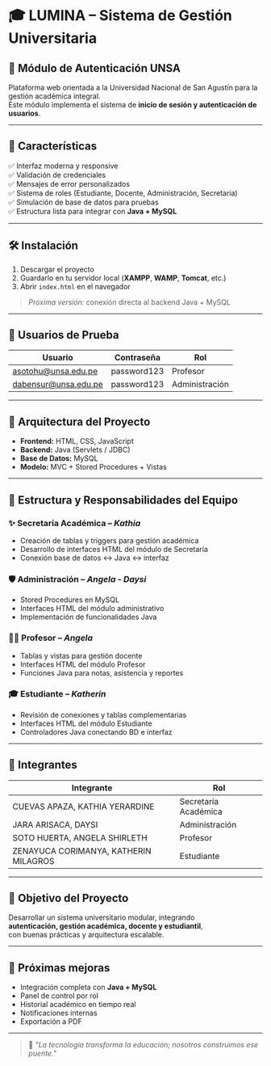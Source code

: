 # 🎓 LUMINA – Sistema de Gestión Universitaria  
## 🔐 Módulo de Autenticación UNSA

Plataforma web orientada a la Universidad Nacional de San Agustín para la gestión académica integral.  
Este módulo implementa el sistema de **inicio de sesión y autenticación de usuarios**.

---

## 🚀 Características

✅ Interfaz moderna y responsive  
✅ Validación de credenciales  
✅ Mensajes de error personalizados  
✅ Sistema de roles (Estudiante, Docente, Administración, Secretaría)  
✅ Simulación de base de datos para pruebas  
✅ Estructura lista para integrar con **Java + MySQL**

---

## 🛠️ Instalación

1. Descargar el proyecto
2. Guardarlo en tu servidor local (**XAMPP**, **WAMP**, **Tomcat**, etc.)
3. Abrir `index.html` en el navegador

> *Próxima versión:* conexión directa al backend Java + MySQL

---

## 👤 Usuarios de Prueba

| Usuario | Contraseña | Rol |
|--------|-----------|-----|
| asotohu@unsa.edu.pe | password123 | Profesor |
| dabensur@unsa.edu.pe | password123 | Administración |

---

## 🧠 Arquitectura del Proyecto

- **Frontend:** HTML, CSS, JavaScript  
- **Backend:** Java (Servlets / JDBC)  
- **Base de Datos:** MySQL  
- **Modelo:** MVC + Stored Procedures + Vistas

---

## 📁 Estructura y Responsabilidades del Equipo  

### ✨ Secretaría Académica – *Kathia*
- Creación de tablas y triggers para gestión académica  
- Desarrollo de interfaces HTML del módulo de Secretaría  
- Conexión base de datos ↔ Java ↔ interfaz  

### 🛡 Administración – *Angela - Daysi*
- Stored Procedures en MySQL  
- Interfaces HTML del módulo administrativo  
- Implementación de funcionalidades Java  

### 👨‍🏫 Profesor – *Angela*
- Tablas y vistas para gestión docente  
- Interfaces HTML del módulo Profesor  
- Funciones Java para notas, asistencia y reportes  

### 🎓 Estudiante – *Katherin*
- Revisión de conexiones y tablas complementarias  
- Interfaces HTML del módulo Estudiante  
- Controladores Java conectando BD e interfaz  

---

## 👥 Integrantes

| Integrante | Rol |
|-----------|------|
| CUEVAS APAZA, KATHIA YERARDINE | Secretaría Académica |
| JARA ARISACA, DAYSI | Administración |
| SOTO HUERTA, ANGELA SHIRLETH | Profesor |
| ZENAYUCA CORIMANYA, KATHERIN MILAGROS | Estudiante |

---

## 🌟 Objetivo del Proyecto
Desarrollar un sistema universitario modular, integrando  
**autenticación, gestión académica, docente y estudiantil**,  
con buenas prácticas y arquitectura escalable.

---

## 📌 Próximas mejoras
- Integración completa con **Java + MySQL**
- Panel de control por rol
- Historial académico en tiempo real
- Notificaciones internas
- Exportación a PDF

---

> 💬 *"La tecnología transforma la educación; nosotros construimos ese puente."*

